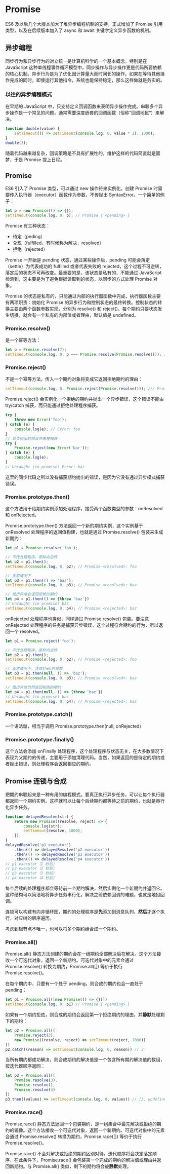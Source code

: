 # Promise

ES6 及以后几个大版本加大了堆异步编程机制的支持，正式增加了 Promise 引用类型，以及在后续版本加入了 async 和 await 关键字定义异步函数的机制。

## 异步编程

同步行为和异步行为的对立统一是计算机科学的一个基本概念。特别是在 JavaScript 这种单线程事件循环模型中，同步操作与异步操作更是代码所要依赖的核心机制。异步行为是为了优化因计算量大而时间长的操作。如果在等待其他操作完成的同时，即使运行其他指令，系统也能保持稳定，那么这样做就是务实的。

### 以往的异步编程模式

在早期的 JavaScript 中，只支持定义回调函数来表明异步操作完成。串联多个异步操作是一个常见的问题，通常需要深度嵌套的回调函数（俗称”回调地狱“）来解决。

```javascript
function double(value) {
    setTimeout(() => setTimeout(console.log, 0, value * 2), 1000);
}
double(3);
```

随着代码越来越复杂，回调策略是不具有扩展性的，维护这样的代码简直就是噩梦，于是 Promise 提上日程。

## Promise

ES6 引入了 Promise 类型，可以通过 new 操作符来实例化，创建 Promise 时需要传入执行器（executor）函数作为参数，不传抛出 SyntaxError。一个简单的例子：

```javascript
let p = new Promise(() => {});
setTimeout(console.log, 0, p); // Promise { <pending> }
```

Promise 有三种状态：

- 待定（peding）
- 兑现（fulfilled，有时候称为解决，resolved）
- 拒绝（rejected）

Promise 一开始是 pending 状态，通过某些操作后，pending 可能会落定（settle）为代表成功的 fulfilled 或者代表失败的 rejected，这个过程不可逆转，落定后的状态不可再改变。最重要的是，该状态是私有的，不能通过 JavaScript 检测到，这主要是为了避免根据读取到的状态，以同步的方式处理 Promise 对象。

Promise 的状态是私有的，只能通过内部的执行器函数中完成，执行器函数主要有两项职责：初始化 Promise 的异步行为和控制状态的最终转换。控制状态的转换主要由两个函数参数实现，分别为 resolve() 和 reject()。每个期约只要状态发生切换，就会有一个私有的内部值或者理由，默认值是 undefined。

### Promise.resolve()

是一个幂等方法：

```javascript
let p = Promise.resolve(7);
setTimeout(console.log, 0, p === Promise.resolve(Promise.resolve())); // true
```

### Promise.reject()

不是一个幂等方法，传入一个期约对象将变成它返回拒绝期约的理由：

```javascript
setTimeout(console.log, 0, Promise.reject(Promise.resolve())); /// Promise <rejected>: Promise <resolved> 
```

Promise.reject() 会实例化一个拒绝的期约并抛出一个异步错误，这个错误不能由 try/catch 捕获，而只能通过拒绝处理程序捕获。

```javascript
try {
    throw new Error('foo');
} catch (e) {
    console.log(e); // Error: foo 
}
// 异步抛出的错误并未被捕获
try {
    Promise.reject(new Error('bar'));
} catch (e) {
    console.log(e);
} 
// Uncaught (in promise) Error: bar
```

这里的同步代码之所以没有捕获期约抛出的错误，是因为它没有通过异步模式捕获错误。

### Promise.prototype.then()

这个方法用于给期约实例添加处理程序，接受两个函数类型的参数：onResolved 和 onRejected。

Promise.prototype.then() 方法返回一个新的期约实例，这个实例基于 onResolved 处理程序的返回值构建，也就是通过 Promise.resolve() 包装来生成新期约：

```javascript
let p1 = Promise.resolve('foo');

// 不传处理程序，原样向后传
let p2 = p1.then();
setTimeout(console.log, 0, p2); // Promise <resolved>: foo

// 正常情况下
let p3 = p1.then(() => 'baz');
setTimeout(console.log, 0, p3); // Promise <resolved>: baz

// 抛出异常会返回拒绝的期约
let p4 = p1.then(() => {throw 'baz'})
// Uncaught (in promise) baz
setTimeout(console.log, 0, p4); // Promise <rejected>: baz
```

onRejected 处理程序也类似，同样通过 Promise.resolve() 包装。要注意 onRejected 处理程序的任务是捕获异步错误，这个过程符合期约的行为，所以返回一个 resolved。

```javascript
let p1 = Promise.reject('foo');

// 不传处理程序，原样向后传
let p2 = p1.then();
setTimeout(console.log, 0, p2); // Promise <rejected>: foo

// 正常情况下，注意then的参数
let p3 = p1.then(null, () => 'baz');
setTimeout(console.log, 0, p3); // Promise <resolved>: baz

// 抛出异常仍然返回拒绝的期约
let p4 = p1.then(null, () => {throw 'baz'})
// Uncaught (in promise) baz
setTimeout(console.log, 0, p4); // Promise <rejected>: baz
```

### Promise.prototype.catch()

一个语法糖，相当于调用 Promise.prototype.then(null, onRejected)

### Promise.prototype.finally()

这个方法会添加 onFinally 处理程序，这个处理程序与状态无关，在大多数情况下表现为父期约的传递，主要用于添加清理代码。当然，如果返回的是待定的期约或者抛出错误，则处理程序会返回相应的期约。

## Promise 连锁与合成

把期约串联起来是一种有用的编程模式。要真正执行异步任务，可以让每个执行器都返回一个期约实例。这样就可以让每个后续期约都等待之前的期约，也就是串行化异步任务。

```javascript
function delayedResolve(str) {
    return new Promise((resolve, reject) => {
        console.log(str);
        setTimeout(resolve, 1000);
    });
}
delayedResolve('p1 executor')
    .then(() => delayedResolve('p2 executor'))
    .then(() => delayedResolve('p3 executor'))
    .then(() => delayedResolve('p4 executor'))
// p1 executor（1 秒后）
// p2 executor（2 秒后）
// p3 executor（3 秒后）
// p4 executor（4 秒后）
```

每个后续的处理程序都会等待前一个期约解决，然后实例化一个新期约并返回它。这种结构可以简洁地将异步任务串行化，解决之前依赖回调的难题，也就是地狱回调。

连锁可以构建有向非循环图，期约的处理程序是**先**添加到消息队列，**然后**才逐个执行，对应树的层序遍历。

考虑到根节点不唯一，也可以将多个期约组合成一个期约。

### Promise.all()

Promise.all() 静态方法创建的期约会在一组期约全部解决后在解决。这个方法接收一个可迭代对象，返回一个新期约。可迭代对象中的元素会通过 Promise.resolve() 转换为期约，Promise.all([]) 等价于执行 Promise.resolve()。

在每个期约中，只要有一个处于 pending，则合成的期约也会一直处于 pending：

```javascript
let p1 = Promise.all([new Promise(() => {})])
setTimeout(console.log, 0, p1) // Promise { <pending> }
```

如果有一个期约拒绝，则合成的期约会返回第一个拒绝期约的理由，并**静默**处理剩下的期约：

```javascript
let p2 = Promise.all([
    Promise.reject(3),
    new Promise((resolve, reject) => setTimeout(reject, 1000))
])
p2.catch((reason) => setTimeout(console.log, 0, reason)) // 3
```

当所有期约都成功解决，则合成期约的解决值是一个包含所有期约解决值的数组，按迭代器顺序返回：

```javascript
let p3 = Promise.all([
    Promise.resolve(3),
    Promise.resolve(),
    Promise.resolve(4)
])
p3.then((values) => setTimeout(console.log, 0, values)) // [3, undefined, 4]
```

### Promise.race()

Promise,race() 静态方法返回一个包装期约，是一组集合中最先解决或拒绝的期约的镜像。这个方法接收一个可迭代对象，返回一个新期约。可迭代对象中的元素会通过 Promise.resolve() 转换为期约，Promise.race([]) 等价于执行 Promise.resolve()。

Promise.race() 不会对解决或拒绝的期约区别对待。迭代顺序将会决定落定顺序，在此条件下，Promise.race() 会包装第一个完成的期约的解决值或理由并返回新期约。与 Promise.all() 类似，剩下的期约将会被**静默**处理。
